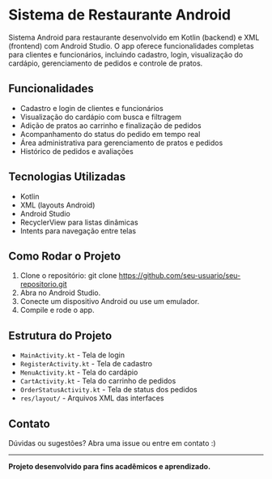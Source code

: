 # Sistema de Restaurante Android

Sistema Android para restaurante desenvolvido em Kotlin (backend) e XML (frontend) com Android Studio. O app oferece funcionalidades completas para clientes e funcionários, incluindo cadastro, login, visualização do cardápio, gerenciamento de pedidos e controle de pratos.

## Funcionalidades

- Cadastro e login de clientes e funcionários
- Visualização do cardápio com busca e filtragem
- Adição de pratos ao carrinho e finalização de pedidos
- Acompanhamento do status do pedido em tempo real
- Área administrativa para gerenciamento de pratos e pedidos
- Histórico de pedidos e avaliações

## Tecnologias Utilizadas

- Kotlin
- XML (layouts Android)
- Android Studio
- RecyclerView para listas dinâmicas
- Intents para navegação entre telas

## Como Rodar o Projeto

1. Clone o repositório:
        git clone https://github.com/seu-usuario/seu-repositorio.git
2. Abra no Android Studio.
3. Conecte um dispositivo Android ou use um emulador.
4. Compile e rode o app.

## Estrutura do Projeto

- `MainActivity.kt` - Tela de login
- `RegisterActivity.kt` - Tela de cadastro
- `MenuActivity.kt` - Tela do cardápio
- `CartActivity.kt` - Tela do carrinho de pedidos
- `OrderStatusActivity.kt` - Tela de status dos pedidos
- `res/layout/` - Arquivos XML das interfaces

## Contato

Dúvidas ou sugestões? Abra uma issue ou entre em contato :)

---

**Projeto desenvolvido para fins acadêmicos e aprendizado.**
